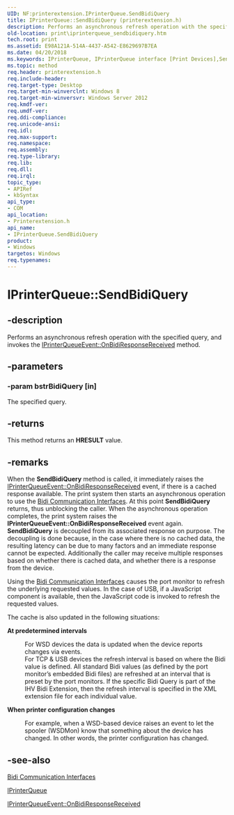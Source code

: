 ```yaml
---
UID: NF:printerextension.IPrinterQueue.SendBidiQuery
title: IPrinterQueue::SendBidiQuery (printerextension.h)
description: Performs an asynchronous refresh operation with the specified query, and invokes the IPrinterQueueEvent::OnBidiResponseReceived method.
old-location: print\iprinterqueue_sendbidiquery.htm
tech.root: print
ms.assetid: E98A121A-514A-4437-A542-E8629697B7EA
ms.date: 04/20/2018
ms.keywords: IPrinterQueue, IPrinterQueue interface [Print Devices],SendBidiQuery method, IPrinterQueue.SendBidiQuery, IPrinterQueue::SendBidiQuery, SendBidiQuery, SendBidiQuery method [Print Devices], SendBidiQuery method [Print Devices],IPrinterQueue interface, print.iprinterqueue_sendbidiquery, printerextension/IPrinterQueue::SendBidiQuery
ms.topic: method
req.header: printerextension.h
req.include-header: 
req.target-type: Desktop
req.target-min-winverclnt: Windows 8
req.target-min-winversvr: Windows Server 2012
req.kmdf-ver: 
req.umdf-ver: 
req.ddi-compliance: 
req.unicode-ansi: 
req.idl: 
req.max-support: 
req.namespace: 
req.assembly: 
req.type-library: 
req.lib: 
req.dll: 
req.irql: 
topic_type:
- APIRef
- kbSyntax
api_type:
- COM
api_location:
- Printerextension.h
api_name:
- IPrinterQueue.SendBidiQuery
product:
- Windows
targetos: Windows
req.typenames: 
---
```


# IPrinterQueue::SendBidiQuery


## -description


Performs an asynchronous refresh operation with the specified query, and invokes the <a href="https://docs.microsoft.com/windows-hardware/drivers/ddi/content/printerextension/nf-printerextension-iprinterqueueevent-onbidiresponsereceived">IPrinterQueueEvent::OnBidiResponseReceived</a> method.


## -parameters




### -param bstrBidiQuery [in]

The specified query.


## -returns



This method returns an <b>HRESULT</b> value.




## -remarks



When the <b>SendBidiQuery</b> method is called, it immediately raises the <a href="https://docs.microsoft.com/windows-hardware/drivers/ddi/content/printerextension/nf-printerextension-iprinterqueueevent-onbidiresponsereceived">IPrinterQueueEvent::OnBidiResponseReceived</a> event, if there is a cached response available.  The print system then starts an asynchronous operation to use the <a href="https://docs.microsoft.com/previous-versions/dd183365(v=vs.85)">Bidi Communication Interfaces</a>. At this point <b>SendBidiQuery</b> returns, thus unblocking the caller.  When the asynchronous operation completes, the print system raises the <b>IPrinterQueueEvent::OnBidiResponseReceived</b> event again. <b>SendBidiQuery</b> is decoupled from its associated response on purpose. The decoupling is done because, in the case where there is no cached data, the resulting latency can be due to many factors and an immediate response cannot be expected.  Additionally the caller may receive multiple responses based on whether there is cached data, and whether there is a response from the device.

Using the <a href="https://docs.microsoft.com/previous-versions/dd183365(v=vs.85)">Bidi Communication Interfaces</a> causes the port monitor to refresh the underlying requested values. In the case of USB, if a JavaScript component is available, then the JavaScript code is invoked to refresh the requested values.

The cache is also updated in the following situations:

<b>At predetermined intervals</b>


<dl>
<dd>For WSD devices the data is updated when the device reports changes via events.</dd>
<dd>For TCP & USB devices the refresh interval is based on where the Bidi value is defined.
All standard Bidi values (as defined by the port monitor’s embedded Bidi files) are refreshed at an interval that is preset by the port monitors. If the specific Bidi Query is part of the IHV Bidi Extension, then the refresh interval is specified in the XML extension file for each individual value.</dd>
</dl>


<b>When printer configuration changes</b>


<dl>
<dd>For example, when a WSD-based device raises an event to let the spooler (WSDMon) know that something about the device has changed. In other words, the printer configuration has changed.</dd>
</dl>





## -see-also




<a href="https://docs.microsoft.com/previous-versions/dd183365(v=vs.85)">Bidi Communication Interfaces</a>



<a href="https://docs.microsoft.com/windows-hardware/drivers/ddi/content/printerextension/nn-printerextension-iprinterqueue">IPrinterQueue</a>



<a href="https://docs.microsoft.com/windows-hardware/drivers/ddi/content/printerextension/nf-printerextension-iprinterqueueevent-onbidiresponsereceived">IPrinterQueueEvent::OnBidiResponseReceived</a>
 

 

